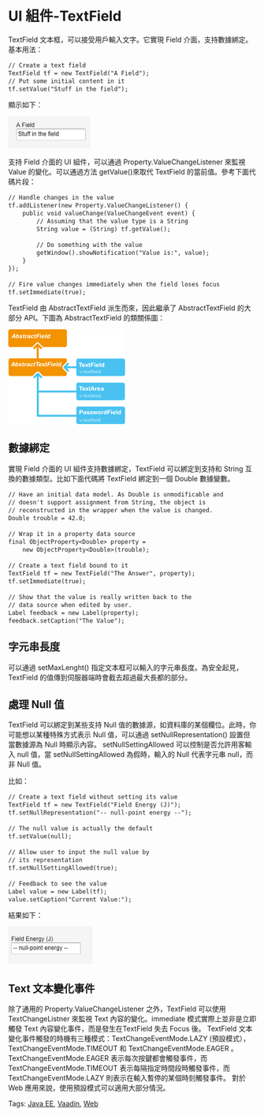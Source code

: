 # UI 組件-TextField

TextField 文本框，可以接受用戶輸入文字。它實現 Field 介面，支持數據綁定。基本用法：

```
// Create a text field
TextField tf = new TextField("A Field");
// Put some initial content in it
tf.setValue("Stuff in the field");
```

顯示如下：

![](images/26.png)

支持 Field 介面的 UI 組件，可以通過 Property.ValueChangeListener 來監視 Value 的變化。可以通過方法 getValue()來取代 TextField 的當前值。參考下面代碼片段：

```
// Handle changes in the value
tf.addListener(new Property.ValueChangeListener() {
    public void valueChange(ValueChangeEvent event) {
        // Assuming that the value type is a String
        String value = (String) tf.getValue();

        // Do something with the value
        getWindow().showNotification("Value is:", value);
    }
});

// Fire value changes immediately when the field loses focus
tf.setImmediate(true);
```

TextField 由 AbstractTextField 派生而來，因此繼承了 AbstractTextField 的大部分 API。下圖為 AbstractTextField 的類關係圖：

![](images/27.png)

## 數據綁定

實現 Field 介面的 UI 組件支持數據綁定，TextField 可以綁定到支持和 String 互換的數據類型。比如下面代碼將 TextField 綁定到一個 Double 數據變數。

```
// Have an initial data model. As Double is unmodificable and
// doesn't support assignment from String, the object is
// reconstructed in the wrapper when the value is changed.
Double trouble = 42.0;

// Wrap it in a property data source
final ObjectProperty<Double> property =
    new ObjectProperty<Double>(trouble);

// Create a text field bound to it
TextField tf = new TextField("The Answer", property);
tf.setImmediate(true);

// Show that the value is really written back to the
// data source when edited by user.
Label feedback = new Label(property);
feedback.setCaption("The Value");
```

## 字元串長度

可以通過 setMaxLenght() 指定文本框可以輸入的字元串長度。為安全起見，TextField 的值傳到伺服器端時會截去超過最大長都的部分。

## 處理 Null 值

TextField 可以綁定到某些支持 Null 值的數據源，如資料庫的某個欄位。此時，你可能想以某種特殊方式表示 Null 值，可以通過 setNullRepresentation() 設置但當數據源為 Null 時顯示內容。 setNullSettingAllowed 可以控制是否允許用客輸入 null 值，當 setNullSettingAllowed 為假時，輸入的 Null 代表字元串 null，而非 Null 值。

比如：

```
// Create a text field without setting its value
TextField tf = new TextField("Field Energy (J)");
tf.setNullRepresentation("-- null-point energy --");

// The null value is actually the default
tf.setValue(null);

// Allow user to input the null value by
// its representation
tf.setNullSettingAllowed(true);

// Feedback to see the value
Label value = new Label(tf);
value.setCaption("Current Value:");
```

結果如下：

![](images/28.png)

## Text 文本變化事件
除了通用的 Property.ValueChangeListener 之外，TextField 可以使用 TextChangeListner 來監視 Text 內容的變化。immediate 模式實際上並非是立即觸發 Text 內容變化事件，而是發生在TextField 失去 Focus 後。
TextField 文本變化事件觸發的時機有三種模式：TextChangeEventMode.LAZY (預設模式），TextChangeEventMode.TIMEOUT 和 TextChangeEventMode.EAGER 。
TextChangeEventMode.EAGER 表示每次按鍵都會觸發事件，而 TextChangeEventMode.TIMEOUT  表示每隔指定時間段時觸發事件，而 TextChangeEventMode.LAZY 則表示在輸入暫停的某個時刻觸發事件。
對於 Web 應用來說，使用預設模式可以適用大部分情況。

Tags: [Java EE](http://www.imobilebbs.com/wordpress/archives/tag/java-ee), [Vaadin](http://www.imobilebbs.com/wordpress/archives/tag/vaadin), [Web](http://www.imobilebbs.com/wordpress/archives/tag/web)
